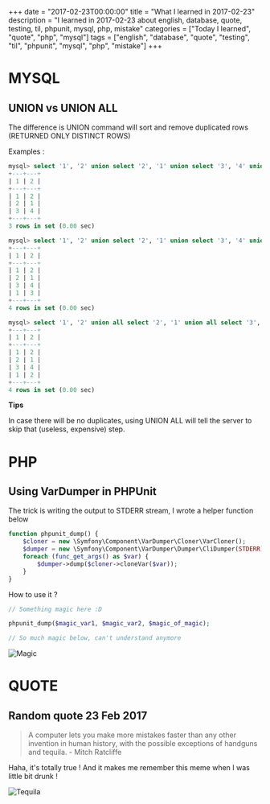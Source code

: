+++
date = "2017-02-23T00:00:00"
title = "What I learned in 2017-02-23"
description = "I learned in 2017-02-23 about english, database, quote, testing, til, phpunit, mysql, php, mistake"
categories = ["Today I learned", "quote", "php", "mysql"]
tags = ["english", "database", "quote", "testing", "til", "phpunit", "mysql", "php", "mistake"]
+++


# MYSQL

## UNION vs UNION ALL

The difference is UNION command will sort and remove duplicated rows (RETURNED ONLY DISTINCT ROWS)

Examples :

```sql
mysql> select '1', '2' union select '2', '1' union select '3', '4' union select '1', '2';
+---+---+
| 1 | 2 |
+---+---+
| 1 | 2 |
| 2 | 1 |
| 3 | 4 |
+---+---+
3 rows in set (0.00 sec)

mysql> select '1', '2' union select '2', '1' union select '3', '4' union select '1', '3';
+---+---+
| 1 | 2 |
+---+---+
| 1 | 2 |
| 2 | 1 |
| 3 | 4 |
| 1 | 3 |
+---+---+
4 rows in set (0.00 sec)

mysql> select '1', '2' union all select '2', '1' union all select '3', '4' union all select '1', '2';
+---+---+
| 1 | 2 |
+---+---+
| 1 | 2 |
| 2 | 1 |
| 3 | 4 |
| 1 | 2 |
+---+---+
4 rows in set (0.00 sec)
```

**Tips**

In case there will be no duplicates, using UNION ALL will tell the server to skip that (useless, expensive) step.

# PHP

## Using VarDumper in PHPUnit

The trick is writing the output to STDERR stream, I wrote a helper function below

```php
function phpunit_dump() {
    $cloner = new \Symfony\Component\VarDumper\Cloner\VarCloner();
    $dumper = new \Symfony\Component\VarDumper\Dumper\CliDumper(STDERR);
    foreach (func_get_args() as $var) {
        $dumper->dump($cloner->cloneVar($var));
    }
}
```

How to use it ?

```php
// Something magic here :D

phpunit_dump($magic_var1, $magic_var2, $magic_of_magic);

// So much magic below, can't understand anymore
```

![Magic](https://i.giphy.com/12NUbkX6p4xOO4.gif)

# QUOTE

## Random quote 23 Feb 2017

> A computer lets you make more mistakes faster than any other invention in human history, with the possible exceptions of handguns and tequila. - Mitch Ratcliffe

Haha, it's totally true ! And it makes me remember this meme when I was little bit drunk !

![Tequila](https://cloud.githubusercontent.com/assets/4528223/23245595/4094b488-f9c0-11e6-875f-8727e253964d.jpg)
